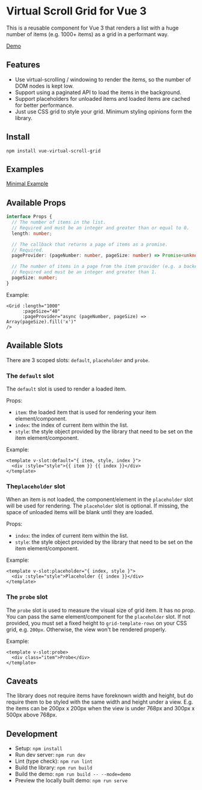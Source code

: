 # Virtual Scroll Grid for Vue 3

This is a reusable component for Vue 3 that renders a list with a huge number of
items (e.g. 1000+ items) as a grid in a performant way.

[Demo][demo]

## Features

- Use virtual-scrolling / windowing to render the items, so the number of DOM
  nodes is kept low.
- Support using a paginated API to load the items in the background.
- Support placeholders for unloaded items and loaded items are cached for better
  performance.
- Just use CSS grid to style your grid. Minimum styling opinions form the
  library.

## Install

```shell
npm install vue-virtual-scroll-grid
```

## Examples

[Minimal Example][minimal]

## Available Props

```ts
interface Props {
  // The number of items in the list.
  // Required and must be an integer and greater than or equal to 0.
  length: number;

  // The callback that returns a page of items as a promise.
  // Required.
  pageProvider: (pageNumber: number, pageSize: number) => Promise<unknown[]>;

  // The number of items in a page from the item provider (e.g. a backend API).
  // Required and must be an integer and greater than 1.
  pageSize: number;
}
```

Example:

```vue
<Grid :length="1000"
      :pageSize="40"
      :pageProvider="async (pageNumber, pageSize) => Array(pageSize).fill('x')"
/>
```

## Available Slots

There are 3 scoped slots: `default`, `placeholder` and `probe`.

### The `default` slot

The `default` slot is used to render a loaded item.

Props:

- `item`: the loaded item that is used for rendering your item
  element/component.
- `index`: the index of current item within the list.
- `style`: the style object provided by the library that need to be set on the
  item element/component.

Example:

```vue
<template v-slot:default="{ item, style, index }">
  <div :style="style">{{ item }} {{ index }}</div>
</template>
```

### The`placeholder` slot

When an item is not loaded, the component/element in the `placeholder` slot will
be used for rendering. The `placeholder` slot is optional. If missing, the space
of unloaded items will be blank until they are loaded.

Props:

- `index`: the index of current item within the list.
- `style`: the style object provided by the library that need to be set on the
  item element/component.

Example:

```vue
<template v-slot:placeholder="{ index, style }">
  <div :style="style">Placeholder {{ index }}</div>
</template>
```

### The `probe` slot

The `probe` slot is used to measure the visual size of grid item. It has no
prop. You can pass the same element/component for the
`placeholder` slot. If not provided, you must set a fixed height
to `grid-template-rows` on your CSS grid, e.g. `200px`. Otherwise, the view
won't be rendered properly.

Example:

```vue
<template v-slot:probe>
  <div class="item">Probe</div>
</template>
```

## Caveats

The library does not require items have foreknown width and height, but do
require them to be styled with the same width and height under a view. E.g. the
items can be 200px x 200px when the view is under 768px and 300px x 500px above
768px.

## Development

- Setup: `npm install`
- Run dev server: `npm run dev `
- Lint (type check): `npm run lint `
- Build the library: `npm run build `
- Build the demo: `npm run build -- --mode=demo `
- Preview the locally built demo: `npm run serve `

[demo]: https://vue-virtual-scroll-grid.netlify.app/
[minimal]: https://codesandbox.io/s/minimal-vt27c
